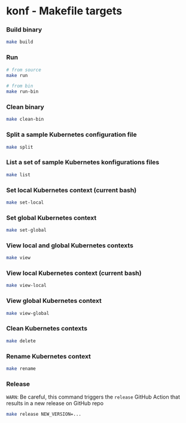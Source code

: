 
# konf - Makefile targets

### Build binary

```sh
make build
```

### Run

```sh
# from source
make run

# from bin
make run-bin
```

### Clean binary

```sh
make clean-bin
```

### Split a sample Kubernetes configuration file

```sh
make split
```

### List a set of sample Kubernetes konfigurations files

```sh
make list
```

### Set local Kubernetes context (current bash)

```sh
make set-local
```

### Set global Kubernetes context

```sh
make set-global
```

### View local and global Kubernetes contexts

```sh
make view
```

### View local Kubernetes context (current bash)

```sh
make view-local
```

### View global Kubernetes context

```sh
make view-global
```

### Clean Kubernetes contexts

```sh
make delete
```

### Rename Kubernetes context

```sh
make rename
```

### Release

`WARN`: Be careful, this command triggers the `release` GitHub Action that results in a new release on GitHub repo

```sh
make release NEW_VERSION=...
```
